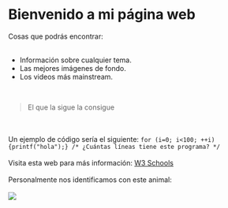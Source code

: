 <!DOCTYPE html>
<html lang="en">
<head>
    <meta charset="UTF-8">
    <meta http-equiv="X-UA-Compatible" content="IE=edge">
    <meta name="viewport" content="width=device-width, initial-scale=1.0">
</head>
<body>
    <h1>Bienvenido a mi página web</h1>
    Cosas que podrás encontrar:<br/>
    <br/>
    <ul>
      <li>Información sobre cualquier tema.</li>
      <li>Las mejores imágenes de fondo.</li>
      <li>Los videos más mainstream.</li>
    </ul>
    <br/>
    <blockquote>El que la sigue la consigue</blockquote>
    <br/>
    <br/>
    Un ejemplo de código sería el siguiente:
    <code>for (i=0; i<100; ++i) {printf("hola");} /* ¿Cuántas líneas tiene este programa? */</code>
    <br/>
    <br/>
    Visita esta web para más información: <a href="w3schools.com">W3 Schools</a>
    <br/>
    <br/>
    Personalmente nos identificamos con este animal:
    <br/>
    <br/>
    <img src="https://ep01.epimg.net/elpais/imagenes/2019/02/22/ciencia/1550818709_906141_1550832702_noticia_normal.jpg"></img>
</body>
</html>
